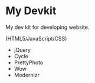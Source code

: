 # My Devkit

My dev kit for developing website.

(HTML5/JavaScript/CSS)

* jQuery
* Cycle
* PrettyPhoto
* Wow
* Modernizr
